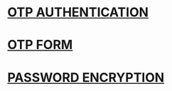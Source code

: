 # [OTP AUTHENTICATION](https://campus.barracuda.com/product/sslvpn/doc/39813246/how-to-configure-one-time-password-otp-authentication/#:~:text=Configure%20the%20OTP%20settings&text=Send%20Mode%20–%20Select%20At%20Login,want%20the%20appliance%20to%20generate.)
# [OTP FORM](https://web.dev/sms-otp-form/)
# [PASSWORD ENCRYPTION](https://www.mssqltips.com/sqlservertip/4037/storing-passwords-in-a-secure-way-in-a-sql-server-database/)
